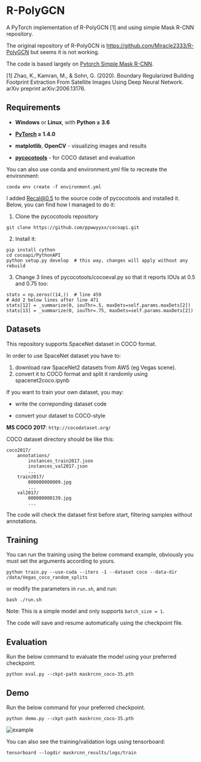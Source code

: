 # R-PolyGCN

A PyTorch implementation of R-PolyGCN [1] and using simple Mask R-CNN repository.

The original repository of R-PolyGCN is https://github.com/Miracle2333/R-PolyGCN but seems it is not working.

The code is based largely on [Pytorch Simple Mask R-CNN](https://github.com/Okery/PyTorch-Simple-MaskRCNN).

[1] Zhao, K., Kamran, M., & Sohn, G. (2020). Boundary Regularized Building Footprint Extraction From Satellite Images Using Deep Neural Network. arXiv preprint arXiv:2006.13176.

## Requirements

- **Windows** or **Linux**, with **Python ≥ 3.6**

- **[PyTorch](https://pytorch.org/) ≥ 1.4.0**

- **matplotlib**, **OpenCV** - visualizing images and results

- **[pycocotools](https://github.com/cocodataset/cocoapi)** - for COCO dataset and evaluation


You can also use conda and environment.yml file to recreate the environment:
```
conda env create -f environment.yml 
```

I added Recal@0.5 to the source code of pycocotools and installed it. 
Below, you can find how I managed to do it:
1) Clone the pycocotools repository
```
git clone https://github.com/ppwwyyxx/cocoapi.git
```
2) Install it:
```
pip install cython
cd cocoapi/PythonAPI
python setup.py develop  # this way, changes will apply without any rebuild
```
3) Change 3 lines of pycocotools/cocoeval.py so that it reports IOUs at 0.5 and 0.75 too:
```
stats = np.zeros((14,))  # line 459
# Add 2 below lines after line 471
stats[12] = _summarize(0, iouThr=.5, maxDets=self.params.maxDets[2])
stats[13] = _summarize(0, iouThr=.75, maxDets=self.params.maxDets[2]) 
```

## Datasets

This repository supports SpaceNet dataset in COCO format.

In order to use SpaceNet dataset you have to:
1) download raw SpaceNet2 datasets from AWS (eg Vegas scene).
2) convert it to COCO format and split it randomly using spacenet2coco.ipynb

If you want to train your own dataset, you may:

- write the correponding dataset code

- convert your dataset to COCO-style

**MS COCO 2017**: ```http://cocodataset.org/```

COCO dataset directory should be like this:
```
coco2017/
    annotations/
        instances_train2017.json
        instances_val2017.json
        ...
    train2017/
        000000000009.jpg
        ...
    val2017/
        000000000139.jpg
        ...
```

The code will check the dataset first before start, filtering samples without annotations.

## Training
You can run the training using the below command example, obviously you must set the arguments according to yours. 
```
python train.py --use-cuda --iters -1 --dataset coco --data-dir /data/Vegas_coco_random_splits
```
or modify the parameters in ```run.sh```, and run:
```
bash ./run.sh
```

Note: This is a simple model and only supports ```batch_size = 1```. 

The code will save and resume automatically using the checkpoint file.

## Evaluation

Run the below command to evaluate the model using your preferred checkpoint.
```
python eval.py --ckpt-path maskrcnn_coco-35.pth
```

## Demo
Run the below command for your preferred checkpoint.
```
python demo.py --ckpt-path maskrcnn_coco-35.pth
```

![example](https://github.com/Okery/PyTorch-Simple-MaskRCNN/blob/master/image/001.png)

You can also see the training/validation logs using tensorboard:
```
tensorboard --logdir maskrcnn_results/logs/train
```